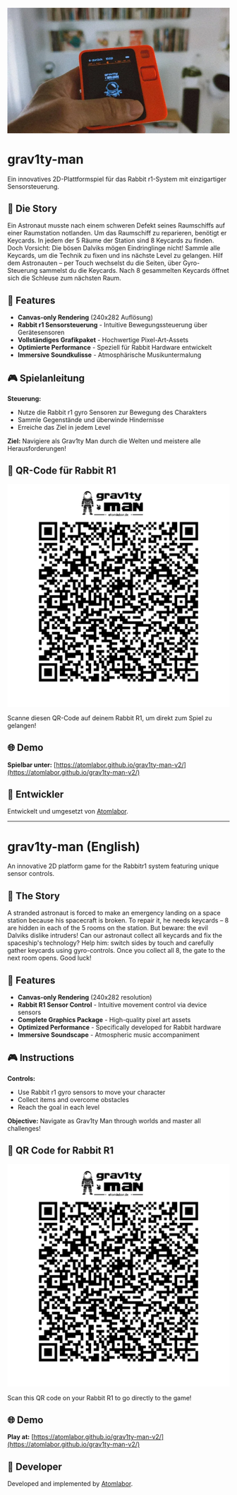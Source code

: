 ![Titelbild](https://github.com/atomlabor/grav1ty-man-v2/blob/main/grav1ty-man-intro.webp)

# grav1ty-man
Ein innovatives 2D-Plattformspiel für das Rabbit r1-System mit einzigartiger Sensorsteuerung.

## 📖 Die Story
Ein Astronaut musste nach einem schweren Defekt seines Raumschiffs auf einer Raumstation notlanden. Um das Raumschiff zu reparieren, benötigt er Keycards. In jedem der 5 Räume der Station sind 8 Keycards zu finden. Doch Vorsicht: Die bösen Dalviks mögen Eindringlinge nicht! Sammle alle Keycards, um die Technik zu fixen und ins nächste Level zu gelangen. Hilf dem Astronauten – per Touch wechselst du die Seiten, über Gyro-Steuerung sammelst du die Keycards. Nach 8 gesammelten Keycards öffnet sich die Schleuse zum nächsten Raum.

## 🚀 Features
- **Canvas-only Rendering** (240x282 Auflösung)
- **Rabbit r1 Sensorsteuerung** - Intuitive Bewegungssteuerung über Gerätesensoren
- **Vollständiges Grafikpaket** - Hochwertige Pixel-Art-Assets
- **Optimierte Performance** - Speziell für Rabbit Hardware entwickelt
- **Immersive Soundkulisse** - Atmosphärische Musikuntermalung

## 🎮 Spielanleitung
**Steuerung:**
- Nutze die Rabbit r1 gyro Sensoren zur Bewegung des Charakters
- Sammle Gegenstände und überwinde Hindernisse
- Erreiche das Ziel in jedem Level

**Ziel:** Navigiere als Grav1ty Man durch die Welten und meistere alle Herausforderungen!

## 📱 QR-Code für Rabbit R1
![QR Code](https://github.com/atomlabor/grav1ty-man-v2/blob/main/2.png)

Scanne diesen QR-Code auf deinem Rabbit R1, um direkt zum Spiel zu gelangen!

## 🌐 Demo
**Spielbar unter:** [https://atomlabor.github.io/grav1ty-man-v2/](https://atomlabor.github.io/grav1ty-man-v2/)

## 🔧 Entwickler
Entwickelt und umgesetzt von [Atomlabor](https://atomlabor.de).

---

# grav1ty-man (English)
An innovative 2D platform game for the Rabbitr1 system featuring unique sensor controls.

## 📖 The Story
A stranded astronaut is forced to make an emergency landing on a space station because his spacecraft is broken. To repair it, he needs keycards – 8 are hidden in each of the 5 rooms on the station. But beware: the evil Dalviks dislike intruders! Can our astronaut collect all keycards and fix the spaceship's technology? Help him: switch sides by touch and carefully gather keycards using gyro-controls. Once you collect all 8, the gate to the next room opens. Good luck!

## 🚀 Features
- **Canvas-only Rendering** (240x282 resolution)
- **Rabbit R1 Sensor Control** - Intuitive movement control via device sensors
- **Complete Graphics Package** - High-quality pixel art assets
- **Optimized Performance** - Specifically developed for Rabbit hardware
- **Immersive Soundscape** - Atmospheric music accompaniment

## 🎮 Instructions
**Controls:**
- Use Rabbit r1 gyro sensors to move your character
- Collect items and overcome obstacles
- Reach the goal in each level

**Objective:** Navigate as Grav1ty Man through worlds and master all challenges!

## 📱 QR Code for Rabbit R1
![QR Code](https://github.com/atomlabor/grav1ty-man-v2/blob/main/2.png)

Scan this QR code on your Rabbit R1 to go directly to the game!

## 🌐 Demo
**Play at:** [https://atomlabor.github.io/grav1ty-man-v2/](https://atomlabor.github.io/grav1ty-man-v2/)

## 🔧 Developer
Developed and implemented by [Atomlabor](https://atomlabor.de).
